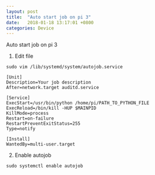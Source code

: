 ```yaml
---
layout: post
title:  "Auto start job on pi 3"
date:   2018-01-18 13:17:01 +0800
categories: Device
---
```


Auto start job on pi 3



1. Edit file
```
sudo vim /lib/systemd/system/autojob.service
```

```
[Unit]
Description=Your job description
After=network.target auditd.service

[Service]
ExecStart=/usr/bin/python /home/pi/PATH_TO_PYTHON_FILE
ExecReload=/bin/kill -HUP $MAINPID
KillMode=process
Restart=on-failure
RestartPreventExitStatus=255
Type=notify

[Install]
WantedBy=multi-user.target
```

2. Enable autojob

```
sudo systemctl enable autojob
```
